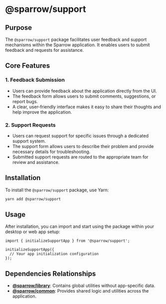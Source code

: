 # @sparrow/support

## Purpose

The `@sparrow/support` package facilitates user feedback and support mechanisms within the Sparrow application. It enables users to submit feedback and requests for assistance.

## Core Features

### 1. **Feedback Submission**
   - Users can provide feedback about the application directly from the UI.
   - The feedback form allows users to submit comments, suggestions, or report bugs.
   - A clear, user-friendly interface makes it easy to share their thoughts and help improve the application.

### 2. **Support Requests**
   - Users can request support for specific issues through a dedicated support system.
   - The support form allows users to describe their problem and provide necessary details for troubleshooting.
   - Submitted support requests are routed to the appropriate team for review and assistance.

## Installation

To install the `@sparrow/support` package, use Yarn:

```bash
yarn add @sparrow/support
```

## Usage
After installation, you can import and start using the package within your desktop or web app setup:

```
import { initializeSupportApp } from '@sparrow/support';

initializeSupportApp({
  // Your app initialization configuration
});
```
## Dependencies Relationships

- **[@sparrow/library](packages/library/README.md)**: Contains global utilities without app-specific data.
- **[@sparrow/common](packages/common/README.md)**: Provides shared logic and utilities across the application.

